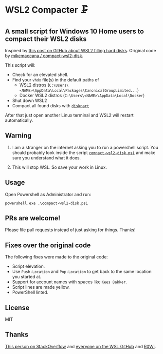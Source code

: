 # WSL2 Compacter 🗜

## A small script for Windows 10 Home users to compact their WSL2 disks

Inspired by [this post on GitHub about WSL2 filling hard disks](https://github.com/microsoft/WSL/issues/4699#issuecomment-627133168).
Original code by [mikemaccana / compact-wsl2-disk](https://github.com/mikemaccana/compact-wsl2-disk).

This script will:

 - Check for an elevated shell.
 - Find your `vhdx` file(s) in the default paths of
     * WSL2 distros (`C:\Users\<NAME>\AppData\Local\Packages\CanonicalGroupLimited...`)
     * Docker WSL2 distros (`C:\Users\<NAME>\AppData\Local\Docker`)
 - Shut down WSL2
 - Compact all found disks with [`diskpart`](https://docs.microsoft.com/en-us/windows-server/administration/windows-commands/diskpart)

After that just open another Linux terminal and WSL2 will restart automatically.

## Warning

1. I am a stranger on the internet asking you to run a powershell script. You should probably look inside the script [`compact-wsl2-disk.ps1`](compact-wsl2-disk.ps1) and make sure you understand what it does.

2. This will stop WSL. So save your work in Linux.

## Usage

Open Powershell as Administrator and run:

`powershell.exe .\compact-wsl2-disk.ps1`

## PRs are welcome!

Please file pull requests instead of just asking for things. Thanks!

## Fixes over the original code
The following fixes were made to the original code:
- Script elevation.
- Use `Push-Location` and `Pop-Location` to get back to the same location you started at.
- Support for account names with spaces like `Kees Bakker`.
- Script lines are made yellow.
- PowerShell linted.
## License

MIT

## Thanks

[This person on StackOverflow](https://stackoverflow.com/questions/64772243/can-diskpart-take-command-line-parameters-or-can-i-fake-them-with-powershell) and [everyone on the WSL GitHub](https://github.com/microsoft/WSL/issues/4699) and [R0Wi](https://github.com/R0Wi).
